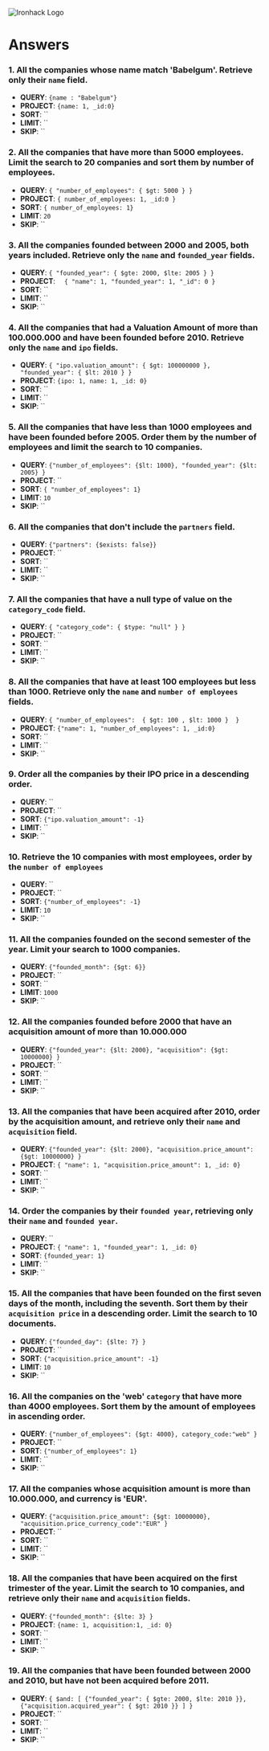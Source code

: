 ![Ironhack Logo](https://i.imgur.com/1QgrNNw.png)

# Answers

### 1. All the companies whose name match 'Babelgum'. Retrieve only their `name` field.

- **QUERY**: `{name : "Babelgum"}`
- **PROJECT**: `{name: 1, _id:0}` 
- **SORT**: ``
- **LIMIT**: ``
- **SKIP**: ``

### 2. All the companies that have more than 5000 employees. Limit the search to 20 companies and sort them by **number of employees**.

- **QUERY**: `{ "number_of_employees": { $gt: 5000 } }`
- **PROJECT**: `{ number_of_employees: 1, _id:0 }` 
- **SORT**: `{ number_of_employees: 1}`
- **LIMIT**: `20`
- **SKIP**: ``

### 3. All the companies founded between 2000 and 2005, both years included. Retrieve only the `name` and `founded_year` fields.

- **QUERY**: `{ "founded_year": { $gte: 2000, $lte: 2005 } }`
- **PROJECT**: `  { "name": 1, "founded_year": 1, "_id": 0 }` 
- **SORT**: ``
- **LIMIT**: ``
- **SKIP**: ``

### 4. All the companies that had a Valuation Amount of more than 100.000.000 and have been founded before 2010. Retrieve only the `name` and `ipo` fields.

- **QUERY**: `{ "ipo.valuation_amount": { $gt: 100000000 }, "founded_year": { $lt: 2010 } }`
- **PROJECT**: `{ipo: 1, name: 1, _id: 0} ` 
- **SORT**: ``
- **LIMIT**: ``
- **SKIP**: ``

### 5. All the companies that have less than 1000 employees and have been founded before 2005. Order them by the number of employees and limit the search to 10 companies.

- **QUERY**: `{"number_of_employees": {$lt: 1000}, "founded_year": {$lt: 2005} }`
- **PROJECT**: `` 
- **SORT**: `{ "number_of_employees": 1}`
- **LIMIT**: `10`
- **SKIP**: ``

### 6. All the companies that don't include the `partners` field.

- **QUERY**: `{"partners": {$exists: false}}`
- **PROJECT**: `` 
- **SORT**: ``
- **LIMIT**: ``
- **SKIP**: ``

### 7. All the companies that have a null type of value on the `category_code` field.

- **QUERY**: `{ "category_code": { $type: "null" } }`
- **PROJECT**: `` 
- **SORT**: ``
- **LIMIT**: ``
- **SKIP**: ``

### 8. All the companies that have at least 100 employees but less than 1000. Retrieve only the `name` and `number of employees` fields.

- **QUERY**: `{ "number_of_employees":  { $gt: 100 , $lt: 1000 }  }`
- **PROJECT**: `{"name": 1, "number_of_employees": 1, _id:0}` 
- **SORT**: ``
- **LIMIT**: ``
- **SKIP**: ``

### 9. Order all the companies by their IPO price in a descending order.

- **QUERY**: ``
- **PROJECT**: `` 
- **SORT**: `{"ipo.valuation_amount": -1}`
- **LIMIT**: ``
- **SKIP**: ``

### 10. Retrieve the 10 companies with most employees, order by the `number of employees`

- **QUERY**: ``
- **PROJECT**: `` 
- **SORT**: `{"number_of_employees": -1}`
- **LIMIT**: `10`
- **SKIP**: ``

### 11. All the companies founded on the second semester of the year. Limit your search to 1000 companies.

- **QUERY**: `{"founded_month": {$gt: 6}} `
- **PROJECT**: `` 
- **SORT**: ``
- **LIMIT**: `1000`
- **SKIP**: ``

### 12. All the companies founded before 2000 that have an acquisition amount of more than 10.000.000

- **QUERY**: `{"founded_year": {$lt: 2000}, "acquisition": {$gt: 10000000} } `
- **PROJECT**: `` 
- **SORT**: ``
- **LIMIT**: ``
- **SKIP**: ``

### 13. All the companies that have been acquired after 2010, order by the acquisition amount, and retrieve only their `name` and `acquisition` field.

- **QUERY**: `{"founded_year": {$lt: 2000}, "acquisition.price_amount": {$gt: 10000000} } `
- **PROJECT**: `{ "name": 1, "acquisition.price_amount": 1, _id: 0}` 
- **SORT**: ``
- **LIMIT**: ``
- **SKIP**: ``

### 14. Order the companies by their `founded year`, retrieving only their `name` and `founded year`.

- **QUERY**: ``
- **PROJECT**: `{ "name": 1, "founded_year": 1, _id: 0}` 
- **SORT**: `{founded_year: 1}`
- **LIMIT**: ``
- **SKIP**: ``

### 15. All the companies that have been founded on the first seven days of the month, including the seventh. Sort them by their `acquisition price` in a descending order. Limit the search to 10 documents.

- **QUERY**: `{"founded_day": {$lte: 7} } `
- **PROJECT**: `` 
- **SORT**: `{"acquisition.price_amount": -1}`
- **LIMIT**: `10`
- **SKIP**: ``

### 16. All the companies on the 'web' `category` that have more than 4000 employees. Sort them by the amount of employees in ascending order.

- **QUERY**: `{"number_of_employees": {$gt: 4000}, category_code:"web" }`
- **PROJECT**: `` 
- **SORT**: `{"number_of_employees": 1}`
- **LIMIT**: ``
- **SKIP**: ``

### 17. All the companies whose acquisition amount is more than 10.000.000, and currency is 'EUR'.

- **QUERY**: `{"acquisition.price_amount": {$gt: 10000000}, "acquisition.price_currency_code":"EUR" } `
- **PROJECT**: `` 
- **SORT**: ``
- **LIMIT**: ``
- **SKIP**: ``

### 18. All the companies that have been acquired on the first trimester of the year. Limit the search to 10 companies, and retrieve only their `name` and `acquisition` fields.

- **QUERY**: `{"founded_month": {$lte: 3} } `
- **PROJECT**: `{name: 1, acquisition:1, _id: 0} ` 
- **SORT**: ``
- **LIMIT**: ``
- **SKIP**: ``

### 19. All the companies that have been founded between 2000 and 2010, but have not been acquired before 2011.

- **QUERY**: `{ $and: [ {"founded_year": { $gte: 2000, $lte: 2010 }}, {"acquisition.acquired_year": { $gt: 2010 }} ] }`
- **PROJECT**: `` 
- **SORT**: ``
- **LIMIT**: ``
- **SKIP**: ``
